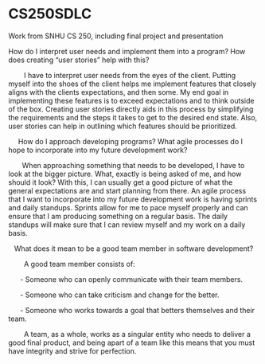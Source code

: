 # CS250SDLC
Work from SNHU CS 250, including final project and presentation


   How do I interpret user needs and implement them into a program? How does creating “user stories” help with this?
   
        I have to interpret user needs from the eyes of the client. Putting myself into the shoes of the client helps me implement features that closely aligns with the clients expectations, and then some. My end goal in implementing these features is to exceed expectations and to think outside of the box. Creating user stories directly aids in this process by simplifying the requirements and the steps it takes to get to the desired end state. Also, user stories can help in outlining which features should be prioritized.
      
     How do I approach developing programs? What agile processes do I hope to incorporate into my future development work?
    
       When approaching something that needs to be developed, I have to look at the bigger picture. What, exactly is being asked of me, and how should it look? With this, I can usually get a good picture of what the general expectations are and start planning from there. An agile process that I want to incorporate into my future development work is having sprints and daily standups. Sprints allow for me to pace myself properly and can ensure that I am producing something on a regular basis. The daily standups will make sure that I can review myself and my work on a daily basis.
      

     
   What does it mean to be a good team member in software development?
   
        A good team member consists of:
        
      - Someone who can openly communicate with their team members.
      
      - Someone who can take criticism and change for the better.
      
      - Someone who works towards a goal that betters themselves and their team.
      
        A team, as a whole, works as a singular entity who needs to deliver a good final product, and being apart of a team like this means that you must have integrity and strive for perfection.

